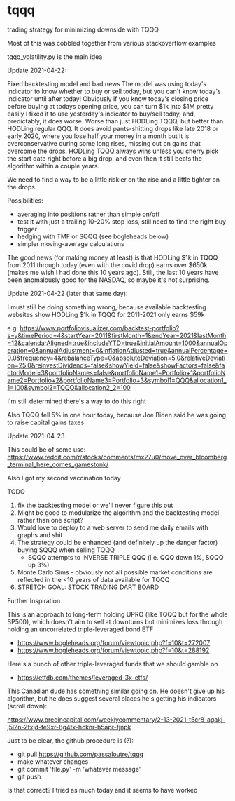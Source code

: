 # tqqq
trading strategy for minimizing downside with TQQQ

Most of this was cobbled together from various stackoverflow examples

tqqq_volatility.py is the main idea

Update 2021-04-22:

  Fixed backtesting model and bad news
  The model was using today's indicator to know whether to buy or sell today, but you can't know today's indicator until after today!
  Obviously if you know today's closing price before buying at todays opening price, you can turn $1k into $1M pretty easily
  I fixed it to use yesterday's indicator to buy/sell today, and, predictably, it does worse. Worse than just HODLing TQQQ, but better than HODLing regular QQQ.
  It does avoid pants-shitting drops like late 2018 or early 2020, where you lose half your money in a month but it is overconservative during some long rises, missing out on gains that overcome the drops. HODLing TQQQ always wins unless you cherry pick the start date right before a big drop, and even then it still beats the algorithm within a couple years.

  We need to find a way to be a little riskier on the rise and a little tighter on the drops.

  Possibilities: 
  - averaging into positions rather than simple on/off
  - test it with just a trailing 10-20% stop loss, still need to find the right buy trigger
  - hedging with TMF or SQQQ (see bogleheads below)
  - simpler moving-average calculations

  The good news (for making money at least) is that HODLing $1k in TQQQ from 2011 through today (even with the covid drop) earns over $650k (makes me wish I had done this 10 years ago). Still, the last 10 years have been anomalously good for the NASDAQ, so maybe it's not surprising.

Update 2021-04-22 (later that same day):

  I must still be doing something wrong, because available backtesting websites show HODLing $1k in TQQQ for 2011-2021 only earns $59k
  
  e.g. https://www.portfoliovisualizer.com/backtest-portfolio?s=y&timePeriod=4&startYear=2011&firstMonth=1&endYear=2021&lastMonth=12&calendarAligned=true&includeYTD=true&initialAmount=1000&annualOperation=0&annualAdjustment=0&inflationAdjusted=true&annualPercentage=0.0&frequency=4&rebalanceType=0&absoluteDeviation=5.0&relativeDeviation=25.0&reinvestDividends=false&showYield=false&showFactors=false&factorModel=3&portfolioNames=false&portfolioName1=Portfolio+1&portfolioName2=Portfolio+2&portfolioName3=Portfolio+3&symbol1=QQQ&allocation1_1=100&symbol2=TQQQ&allocation2_2=100
  
  I'm still determined there's a way to do this right
  
  Also TQQQ fell 5% in one hour today, because Joe Biden said he was going to raise capital gains taxes

Update 2021-04-23

This could be of some use: https://www.reddit.com/r/stocks/comments/mx27u0/move_over_bloomberg_terminal_here_comes_gamestonk/

Also I got my second vaccination today


TODO
1. fix the backtesting model or we'll never figure this out
1. Might be good to modularize the algorithm and the backtesting model rather than one script?
2. Would love to deploy to a web server to send me daily emails with graphs and shit
3. The strategy could be enhanced (and definitely up the danger factor) buying SQQQ when selling TQQQ
   * SQQQ attempts to INVERSE TRIPLE QQQ (i.e. QQQ down 1%, SQQQ up 3%)
4. Monte Carlo Sims - obviously not all possible market conditions are reflected in the <10 years of data available for TQQQ
4. STRETCH GOAL: STOCK TRADING DART BOARD

Further Inspiration

This is an approach to long-term holding UPRO (like TQQQ but for the whole SP500), which doesn't aim to sell at downturns but minimizes loss through holding an uncorrelated triple-leveraged bond ETF

* https://www.bogleheads.org/forum/viewtopic.php?f=10&t=272007
* https://www.bogleheads.org/forum/viewtopic.php?f=10&t=288192


Here's a bunch of other triple-leveraged funds that we should gamble on

* https://etfdb.com/themes/leveraged-3x-etfs/

This Canadian dude has something similar going on. He doesn't give up his algorithm, but he does suggest several places he's getting his indicators (scroll down):

https://www.bredincapital.com/weeklycommentary/2-13-2021-t5cr8-agakj-j5l2n-2fxjd-te9xr-8g4tx-hcknr-h5apr-fjnpk

Just to be clear, the github procedure is (?):

* git pull https://github.com/passaloutre/tqqq
* make whatever changes
* git commit 'file.py' -m 'whatever message'
* git push

Is that correct? I tried as much today and it seems to have worked
